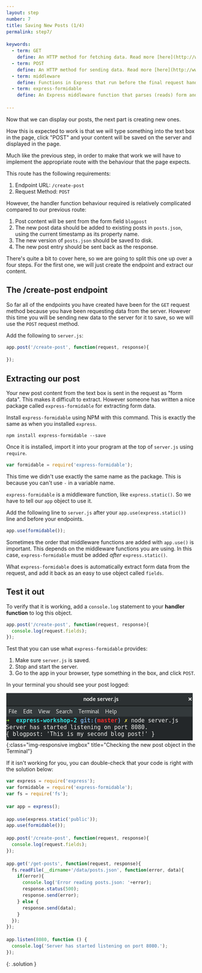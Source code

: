 ```yaml
---
layout: step
number: 7
title: Saving New Posts (1/4)
permalink: step7/

keywords:
  - term: GET
    define: An HTTP method for fetching data. Read more [here](http://www.w3schools.com/tags/ref_httpmethods.asp). For more detailed docs [read this](https://developer.mozilla.org/en-US/docs/Web/HTTP/Methods/GET)
  - term: POST
    define: An HTTP method for sending data. Read more [here](http://www.w3schools.com/tags/ref_httpmethods.asp). For more detailed docs [read this](https://developer.mozilla.org/en-US/docs/Web/HTTP/Methods/POST)
  - term: middleware
    define: Functions in Express that run before the final request handler.  A nice article explains in more depth [here](https://www.safaribooksonline.com/blog/2014/03/10/express-js-middleware-demystified)
  - term: express-formidable
    define: An Express middleware function that parses (reads) form and file data from the request.  Documentation on it [here](https://www.npmjs.com/package/express-formidable)

---
```


Now that we can display our posts, the next part is creating new ones.

How this is expected to work is that we will type something into the text box in the page, click "POST" and your content will be saved on the server and displayed in the page.  

Much like the previous step, in order to make that work we will have to implement the appropriate route with the behaviour that the page expects.

This route has the following requirements:

1. Endpoint URL: `/create-post`
2. Request Method: `POST`

However, the handler function behaviour required is relatively complicated compared to our previous route:

1. Post content will be sent from the form field `blogpost`
2. The new post data should be added to existing posts in `posts.json`, using the current timestamp as its property name.
3. The new version of `posts.json` should be saved to disk.
4. The new post entry should be sent back as the response.

There's quite a bit to cover here, so we are going to split this one up over a four steps.  For the first one, we will just create the endpoint and extract our content.

## The /create-post endpoint

So far all of the endpoints you have created have been for the `GET` request method because you have been requesting data from the server.  However this time you will be sending new data to the server for it to save, so we will use the `POST` request method.  

Add the following to `server.js`:

```javascript
app.post('/create-post', function(request, response){

});
```

## Extracting our post

Your new post content from the text box is sent in the request as "form data".  This makes it difficult to extract.  However someone has written a nice package called `express-formidable` for extracting form data.

Install `express-formidable` using NPM with this command.  This is exactly the same as when you installed `express`.

```
npm install express-formidable --save
```

Once it is installed, import it into your program at the top of `server.js` using `require`.  

```javascript
var formidable = require('express-formidable');
```

This time we didn't use exactly the same name as the package.  This is because you can't use `-` in a variable name.

`express-formidable` is a middleware function, like `express.static()`.  So we have to tell our `app` object to use it.

Add the following line to `server.js` after your `app.use(express.static())` line and before your endpoints.

```javascript
app.use(formidable());
```

Sometimes the order that middleware functions are added with `app.use()` is important.  This depends on the middleware functions you are using. In this case, `express-formidable` must be added *after* `express.static()`.  

What `express-formidable` does is automatically extract form data from the request, and add it back as an easy to use object called `fields`.


## Test it out
To verify that it is working, add a `console.log` statement to your **handler function** to log this object.

```javascript
app.post('/create-post', function(request, response){
  console.log(request.fields);
});
```

Test that you can use what `express-formidable` provides:

1. Make sure `server.js` is saved.
2. Stop and start the server.
3. Go to the app in your browser, type something in the box, and click `POST`.

In your terminal you should see your post logged:

![Checking the new post object in the Terminal](../assets/step7-b.png){:class="img-responsive imgbox" title="Checking the new post object in the Terminal"}

If it isn't working for you, you can double-check that your code is right with the solution below:

```javascript
var express = require('express');
var formidable = require('express-formidable');
var fs = require('fs');

var app = express();

app.use(express.static('public'));
app.use(formidable());

app.post('/create-post', function(request, response){
  console.log(request.fields);
});

app.get('/get-posts', function(request, response){
  fs.readFile(__dirname+'/data/posts.json', function(error, data){
    if(error){
      console.log('Error reading posts.json: '+error);
      response.status(500);
      response.send(error);
    } else {
      response.send(data);
    }
  });
});

app.listen(8080, function () {
  console.log('Server has started listening on port 8080.');
});
```
{: .solution }
